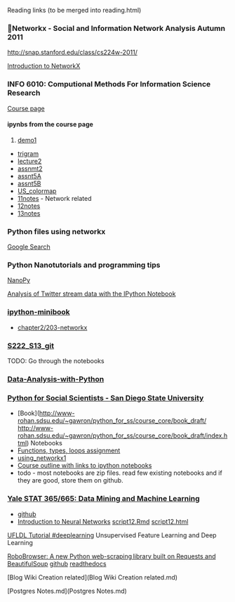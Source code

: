 Reading links (to be merged into reading.html)

### Networkx - Social and Information Network Analysis Autumn 2011
http://snap.stanford.edu/class/cs224w-2011/

[Introduction to NetworkX](http://snap.stanford.edu/class/cs224w-2011/nx_tutorial/nx_tutorial.pdf)
 

### INFO 6010: Computional Methods For Information Science Research 

[Course page](https://courses.cit.cornell.edu/info6010/)
#### ipynbs from the course page
1. [demo1](http://nbviewer.ipython.org/urls/courses.cit.cornell.edu/info6010/resources/demo1.ipynb)
* [trigram](http://nbviewer.ipython.org/urls/courses.cit.cornell.edu/info6010/resources/trigram.ipynb)
* [lecture2](http://nbviewer.ipython.org/urls/courses.cit.cornell.edu/info6010/resources/lecture2.ipynb)
* [assnmt2](http://nbviewer.ipython.org/urls/courses.cit.cornell.edu/info6010/resources/assnmt2.ipynb)
* [assnt5A](http://nbviewer.ipython.org/url/courses.cit.cornell.edu/info6010/resources/assnt5A.ipynb)
* [assnt5B](http://nbviewer.ipython.org/url/courses.cit.cornell.edu/info6010/resources/assnt5B.ipynb)
* [US_colormap](http://nbviewer.ipython.org/url/courses.cit.cornell.edu/info6010/resources/US_colormap.ipynb)
* [11notes](http://nbviewer.ipython.org/url/courses.cit.cornell.edu/info6010/resources/11notes.ipynb) - Network related
* [12notes](http://nbviewer.ipython.org/url/courses.cit.cornell.edu/info6010/resources/12notes.ipynb)
* [13notes](http://nbviewer.ipython.org/url/courses.cit.cornell.edu/info6010/resources/13notes.ipynb)

### Python files using networkx 
[Google Search](http://www.google.com/cse?cx=009384408222384877262%3Ap27tltxalv0&ie=UTF-8&q=networkx&sa=Search&siteurl=www.google.com%2Fcse%2Fhome%3Fcx%3D009384408222384877262%3Ap27tltxalv0&ref=&ss=1160j287808j8#gsc.tab=0&gsc.q=networkx%20filetype%3Apy)


### Python Nanotutorials and programming tips

[NanoPy](http://pages.physics.cornell.edu/~myers/teaching/ComputationalMethods/python/NanoPy/NanoPy.html)
 
[Analysis of Twitter stream data with the IPython Notebook](http://nbviewer.ipython.org/github/ellisonbg/talk-strata2013/blob/master/TwitterNetworkX.ipynb)
 
### [ipython-minibook](https://github.com/rossant/ipython-minibook)
- [chapter2/203-networkx](http://nbviewer.ipython.org/github/rossant/ipython-minibook/blob/master/chapter2/203-networkx.ipynb)


### [S222_S13_git](https://github.com/pbstark/S222_S13_git)
TODO: Go through the notebooks
 
### [Data-Analysis-with-Python](https://github.com/donigian/Data-Analysis-with-Python)
 
 
### [Python for Social Scientists - San Diego State University](http://www-rohan.sdsu.edu/~gawron/python_for_ss/)
- [Book](http://www-rohan.sdsu.edu/~gawron/python_for_ss/course_core/book_draft/
http://www-rohan.sdsu.edu/~gawron/python_for_ss/course_core/book_draft/index.html)
Notebooks 
- [Functions, types, loops assignment](http://nbviewer.jupyter.org/url/www-rohan.sdsu.edu/~gawron/python_for_ss/course_core/notebooks/functions_assignment-lecture.ipynb)
- [using_networkx1](http://nbviewer.ipython.org/url/www-rohan.sdsu.edu/~gawron/python_for_ss/course_core/book_draft/_downloads/using_networkx1.ipynb)
- [Course outline with links to ipython notebooks](http://www-rohan.sdsu.edu/~gawron/python_for_ss/course_core/course_outline.html)
- todo - most notebooks are zip files. read few existing notebooks and if they are good, store them on github. 
 

### [Yale STAT 365/665: Data Mining and Machine Learning](http://euler.stat.yale.edu/~tba3/stat665/)
- [github](https://github.com/statsmaths/stat665)
- [Introduction to Neural Networks](http://euler.stat.yale.edu/~tba3/stat665/lectures/lec12/lecture12.pdf) [script12.Rmd](http://euler.stat.yale.edu/~tba3/stat665/lectures/lec12/script12.Rmd) [script12.html](http://euler.stat.yale.edu/~tba3/stat665/lectures/lec12/script12.html)

[UFLDL Tutorial #deeplearning](http://ufldl.stanford.edu/wiki/index.php/UFLDL_Tutorial)
Unsupervised Feature Learning and Deep Learning
  
 
[RoboBrowser: A new Python web-scraping library built on Requests and BeautifulSoup](https://www.reddit.com/r/Python/comments/1xkhd1/robobrowser_a_new_python_webscraping_library/) [github](https://github.com/jmcarp/robobrowser) [readthedocs](http://robobrowser.readthedocs.org/)
 
 
[Blog Wiki Creation related](Blog Wiki Creation related.md)


[Postgres Notes.md](Postgres Notes.md)
